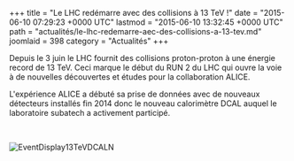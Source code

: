 +++
title = "Le LHC redémarre avec des collisions à 13 TeV !"
date = "2015-06-10 07:29:23 +0000 UTC"
lastmod = "2015-06-10 13:32:45 +0000 UTC"
path = "actualités/le-lhc-redemarre-aec-des-collisions-a-13-tev.md"
joomlaid = 398
category = "Actualités"
+++
<p>Depuis le 3 juin le LHC fournit des collisions proton-proton à une énergie record de 13 TeV. Ceci marque le début du RUN 2 du LHC qui ouvre la voie à de nouvelles découvertes et études pour la collaboration ALICE.</p>
<p>L'expérience ALICE a débuté sa prise de données avec de nouveaux détecteurs installés fin 2014 donc le nouveau calorimètre DCAL auquel le laboratoire subatech a activement participé.</p>
<p> </p>
<p><img src="images/Recherche/Plasma/EventDisplay13TeVDCALN.png" alt="EventDisplay13TeVDCALN"/></p>